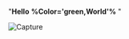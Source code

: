 
"**Hello** **%Color='green,World'%** "

![Capture](https://github.com/SaLaMaNdeR-81/Html-Css-Js/assets/104043896/5ff1f456-d05e-497c-97ce-4fedd3c0a24e)

